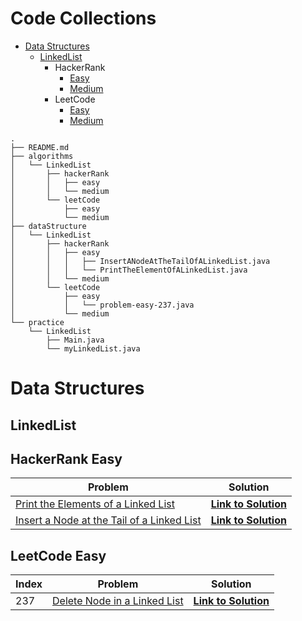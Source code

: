 # Code Collections

 - [Data Structures](#data-structures) 
    - [LinkedList](#linkedlist) 
       - HackerRank
          - [Easy](#hackerrank-easy) 
          - [Medium](#hacker-rank-medium) 
       - LeetCode
          - [Easy](#leetcode-easy) 
          - [Medium](#leetcode-medium) 

```
.
├── README.md
├── algorithms
│   └── LinkedList
│       ├── hackerRank
│       │   ├── easy
│       │   └── medium
│       └── leetCode
│           ├── easy
│           └── medium
├── dataStructure
│   └── LinkedList
│       ├── hackerRank
│       │   ├── easy
│       │   │   ├── InsertANodeAtTheTailOfALinkedList.java
│       │   │   └── PrintTheElementOfALinkedList.java
│       │   └── medium
│       └── leetCode
│           ├── easy
│           │   └── problem-easy-237.java
│           └── medium
└── practice
    └── LinkedList
        ├── Main.java
        └── myLinkedList.java

```

# Data Structures

## LinkedList

## HackerRank Easy

| Problem                                                      | Solution                                                     |
| ------------------------------------------------------------ | ------------------------------------------------------------ |
| [Print the Elements of a Linked List ](https://www.hackerrank.com/challenges/print-the-elements-of-a-linked-list) | [**Link to Solution** ](https://github.com/arun-esh/codingPractice/blob/main/dataStructure/LinkedList/hackerRank/easy/PrintTheElementOfALinkedList.java) |
| [Insert a Node at the Tail of a Linked List ](https://www.hackerrank.com/challenges/print-the-elements-of-a-linked-list) | [**Link to Solution** ](https://github.com/arun-esh/codingPractice/blob/main/dataStructure/LinkedList/hackerRank/easy/InsertANodeAtTheTailOfALinkedList.java) |



## LeetCode Easy

| Index | Problem                                                      | Solution                                                     |
| ----- | ------------------------------------------------------------ | ------------------------------------------------------------ |
| 237   | [Delete Node in a Linked List](https://leetcode.com/problems/delete-node-in-a-linked-list/) | [**Link to Solution** ](https://github.com/arun-esh/codingPractice/blob/main/dataStructure/LinkedList/leetCode/easy/problem-easy-237.java) |



